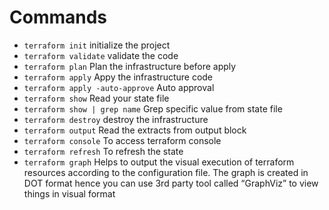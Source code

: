 # Commands 
 - `terraform init` 
    initialize the project
 - `terraform validate` 
    validate the code
 - `terraform plan` 
    Plan the infrastructure before apply
 - `terraform apply` 
    Appy the infrastructure code
 - `terraform apply -auto-approve` 
    Auto approval
 - `terraform show` 
    Read your state file
 - `terraform show | grep name` 
    Grep specific value from state file
 - `terraform destroy` 
    destroy the infrastructure
 - `terraform output` 
    Read the extracts from output block
 - `terraform console` 
    To access terraform console
 - `terraform refresh` 
    To refresh the state
 - `terraform graph` 
    Helps to output the visual execution of terraform resources according to the configuration file.
    The graph is created in DOT format hence you can use 3rd party tool called “GraphViz” to view things in visual format
